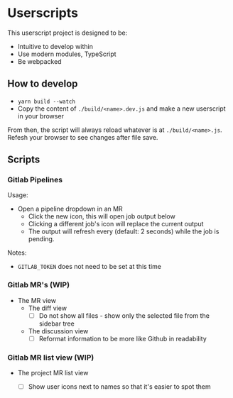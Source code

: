 # Userscripts

This userscript project is designed to be:
- Intuitive to develop within
- Use modern modules, TypeScript
- Be webpacked

## How to develop

- `yarn build --watch`
- Copy the content of `./build/<name>.dev.js` and make a new userscript in your browser

From then, the script will always reload whatever is at `./build/<name>.js`.
Refesh your browser to see changes after file save.

## Scripts

### Gitlab Pipelines

Usage:
- Open a pipeline dropdown in an MR
  - Click the new icon, this will open job output below
  - Clicking a different job's icon will replace the current output
  - The output will refresh every (default: 2 seconds) while the job is pending.


Notes:
- `GITLAB_TOKEN` does not need to be set at this time

### Gitlab MR's (WIP)

- The MR view
  - The diff view
    - [ ] Do not show all files - show only the selected file from the sidebar tree
  - The discussion view
    - [ ] Reformat information to be more like Github in readability

### Gitlab MR list view (WIP)

- The project MR list view
  - [ ] Show user icons next to names so that it's easier to spot them

